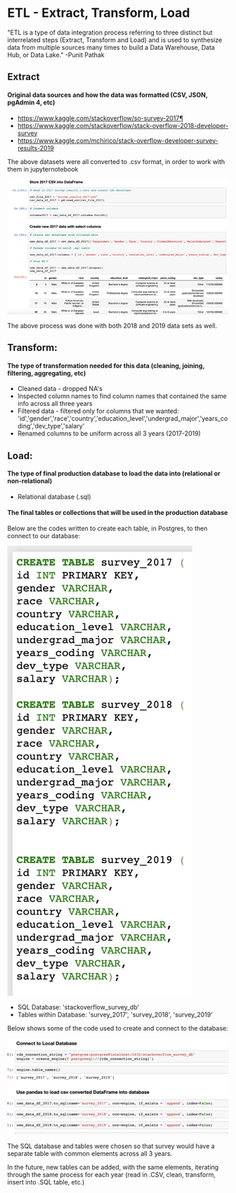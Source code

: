 # ETL - Extract, Transform, Load

"ETL is a type of data integration process referring to three distinct but interrelated steps (Extract, Transform and Load) and is used to synthesize data from multiple sources many times to build a Data Warehouse, Data Hub, or Data Lake." -Punit Pathak

## Extract

#### Original data sources and how the data was formatted (CSV, JSON, pgAdmin 4, etc)

* https://www.kaggle.com/stackoverflow/so-survey-2017¶
* https://www.kaggle.com/stackoverflow/stack-overflow-2018-developer-survey
* https://www.kaggle.com/mchirico/stack-overflow-developer-survey-results-2019

The above datasets were all converted to .csv format, in order to work with them in jupyternotebook

![csv.png](csv.png)

The above process was done with both 2018 and 2019 data sets as well.

## Transform:

#### The type of transformation needed for this data (cleaning, joining, filtering, aggregating, etc)

- Cleaned data - dropped NA's
- Inspected column names to find column names that contained the same info across all three years
- Filtered data - filtered only for columns that we wanted:
'id','gender','race','country','education_level','undergrad_major','years_coding','dev_type','salary'
- Renamed columns to be uniform across all 3 years (2017-2019)

## Load:

#### The type of final production database to load the data into (relational or non-relational)

- Relational database (.sql)

#### The final tables or collections that will be used in the production database

Below are the codes written to create each table, in Postgres, to then connect to our database:

![sql_tables.png](sql_tables.png)

- SQL Database: 'stackoverflow_survey_db'
- Tables within Database: 'survey_2017', 'survey_2018', 'survey_2019'

Below shows some of the code used to create and connect to the database:

![database.png](database.png)


The SQL database and tables were chosen so that survey would have a separate table with common elements across all 3 years.  

In the future, new tables can be added, with the same elements, iterating through the same process for each year (read in .CSV, clean, transform, insert into .SQL table, etc.)
